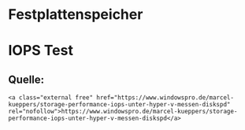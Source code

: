 # Festplattenspeicher

# <span class="mw-headline" id="bkmrk-iops-test-1">IOPS Test</span>

## <span class="mw-headline" id="bkmrk-quelle%3A-1">Quelle:</span>

```
<a class="external free" href="https://www.windowspro.de/marcel-kueppers/storage-performance-iops-unter-hyper-v-messen-diskspd" rel="nofollow">https://www.windowspro.de/marcel-kueppers/storage-performance-iops-unter-hyper-v-messen-diskspd</a>
```